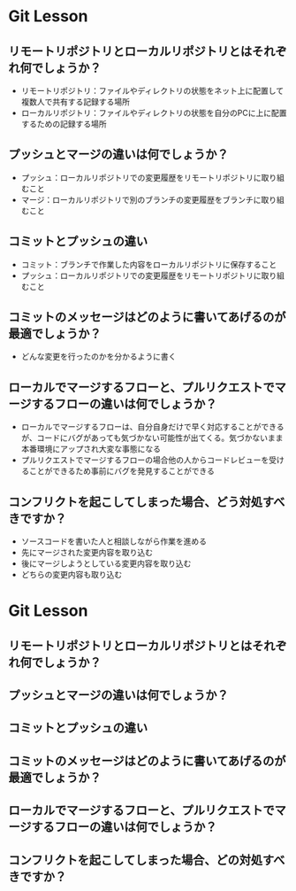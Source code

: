 # Git Lesson

## リモートリポジトリとローカルリポジトリとはそれぞれ何でしょうか？

* リモートリポジトリ：ファイルやディレクトリの状態をネット上に配置して複数人で共有する記録する場所  
* ローカルリポジトリ：ファイルやディレクトリの状態を自分のPCに上に配置するための記録する場所

## プッシュとマージの違いは何でしょうか？

* プッシュ：ローカルリポジトリでの変更履歴をリモートリポジトリに取り組むこと  
* マージ：ローカルリポジトリで別のブランチの変更履歴をブランチに取り組むこと

## コミットとプッシュの違い

* コミット：ブランチで作業した内容をローカルリポジトリに保存すること  
* プッシュ：ローカルリポジトリでの変更履歴をリモートリポジトリに取り組むこと

## コミットのメッセージはどのように書いてあげるのが最適でしょうか？

* どんな変更を行ったのかを分かるように書く

## ローカルでマージするフローと、プルリクエストでマージするフローの違いは何でしょうか？

* ローカルでマージするフローは、自分自身だけで早く対応することができるが、コードにバグがあっても気づかない可能性が出てくる。気づかないまま本番環境にアップされ大変な事態になる  
* プルリクエストでマージするフローの場合他の人からコードレビューを受けることができるため事前にバグを発見することができる

## コンフリクトを起こしてしまった場合、どう対処すべきですか？

* ソースコードを書いた人と相談しながら作業を進める   
* 先にマージされた変更内容を取り込む   
* 後にマージしようとしている変更内容を取り込む   
* どちらの変更内容も取り込む 

# Git Lesson

## リモートリポジトリとローカルリポジトリとはそれぞれ何でしょうか？


## プッシュとマージの違いは何でしょうか？


## コミットとプッシュの違い


## コミットのメッセージはどのように書いてあげるのが最適でしょうか？


## ローカルでマージするフローと、プルリクエストでマージするフローの違いは何でしょうか？


## コンフリクトを起こしてしまった場合、どの対処すべきですか？